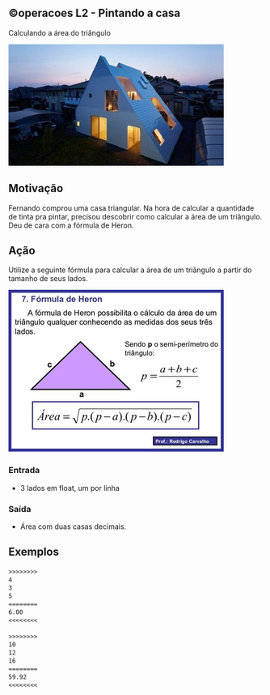 ## ©operacoes L2 - Pintando a casa
Calculando a área do triângulo

![](__capa.jpg)

## Motivação

Fernando comprou uma casa triangular. Na hora de calcular a quantidade de tinta pra pintar, precisou descobrir como calcular a área de um triângulo. Deu de cara com a fórmula de Heron.

## Ação

Utilize a seguinte fórmula para calcular a área de um triângulo a partir do tamanho de seus lados.

![](__heron.jpg)

### Entrada
- 3 lados em float, um por linha

### Saída
- Área com duas casas decimais.

## Exemplos

```
>>>>>>>>
4
3
5
========
6.00
<<<<<<<<

>>>>>>>>
10
12
16
========
59.92
<<<<<<<<
```


